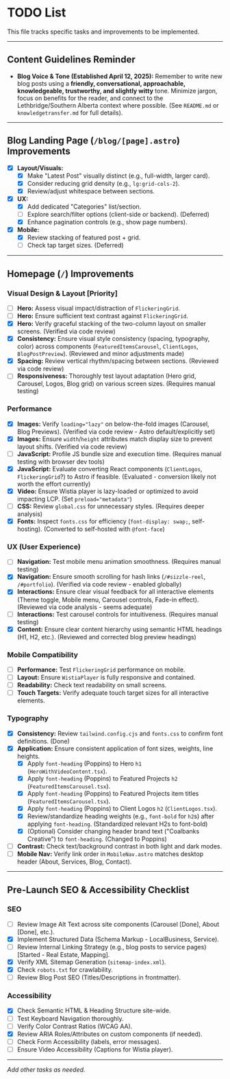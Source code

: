# TODO List

This file tracks specific tasks and improvements to be implemented.

---

## Content Guidelines Reminder

-   **Blog Voice & Tone (Established April 12, 2025):** Remember to write new blog posts using a **friendly, conversational, approachable, knowledgeable, trustworthy, and slightly witty** tone. Minimize jargon, focus on benefits for the reader, and connect to the Lethbridge/Southern Alberta context where possible. (See `README.md` or `knowledgetransfer.md` for full details).

---

## Blog Landing Page (`/blog/[page].astro`) Improvements

- [x] **Layout/Visuals:**
    - [x] Make "Latest Post" visually distinct (e.g., full-width, larger card).
    - [x] Consider reducing grid density (e.g., `lg:grid-cols-2`).
    - [x] Review/adjust whitespace between sections.
- [x] **UX:**
    - [x] Add dedicated "Categories" list/section.
    - [ ] Explore search/filter options (client-side or backend). (Deferred)
    - [x] Enhance pagination controls (e.g., show page numbers).
- [x] **Mobile:**
    - [x] Review stacking of featured post + grid.
    - [ ] Check tap target sizes. (Deferred)

---

## Homepage (`/`) Improvements

### Visual Design & Layout [Priority]
- [ ] **Hero:** Assess visual impact/distraction of `FlickeringGrid`.
- [ ] **Hero:** Ensure sufficient text contrast against `FlickeringGrid`.
- [x] **Hero:** Verify graceful stacking of the two-column layout on smaller screens. (Verified via code review)
- [x] **Consistency:** Ensure visual style consistency (spacing, typography, color) across components (`FeaturedItemsCarousel`, `ClientLogos`, `BlogPostPreview`). (Reviewed and minor adjustments made)
- [x] **Spacing:** Review vertical rhythm/spacing between sections. (Reviewed via code review)
- [ ] **Responsiveness:** Thoroughly test layout adaptation (Hero grid, Carousel, Logos, Blog grid) on various screen sizes. (Requires manual testing)

### Performance
- [x] **Images:** Verify `loading="lazy"` on below-the-fold images (Carousel, Blog Previews). (Verified via code review - Astro default/explicitly set)
- [x] **Images:** Ensure `width`/`height` attributes match display size to prevent layout shifts. (Verified via code review)
- [ ] **JavaScript:** Profile JS bundle size and execution time. (Requires manual testing with browser dev tools)
- [x] **JavaScript:** Evaluate converting React components (`ClientLogos`, `FlickeringGrid`?) to Astro if feasible. (Evaluated - conversion likely not worth the effort currently)
- [x] **Video:** Ensure Wistia player is lazy-loaded or optimized to avoid impacting LCP. (Set `preload="metadata"`)
- [ ] **CSS:** Review `global.css` for unnecessary styles. (Requires deeper analysis)
- [x] **Fonts:** Inspect `fonts.css` for efficiency (`font-display: swap;`, self-hosting). (Converted to self-hosted with `@font-face`)

### UX (User Experience)
- [ ] **Navigation:** Test mobile menu animation smoothness. (Requires manual testing)
- [x] **Navigation:** Ensure smooth scrolling for hash links (`/#sizzle-reel`, `/#portfolio`). (Verified via code review - enabled globally)
- [x] **Interactions:** Ensure clear visual feedback for all interactive elements (Theme toggle, Mobile menu, Carousel controls, Fade-in effect). (Reviewed via code analysis - seems adequate)
- [ ] **Interactions:** Test carousel controls for intuitiveness. (Requires manual testing)
- [x] **Content:** Ensure clear content hierarchy using semantic HTML headings (H1, H2, etc.). (Reviewed and corrected blog preview headings)

### Mobile Compatibility
- [ ] **Performance:** Test `FlickeringGrid` performance on mobile.
- [ ] **Layout:** Ensure `WistiaPlayer` is fully responsive and contained.
- [ ] **Readability:** Check text readability on small screens.
- [ ] **Touch Targets:** Verify adequate touch target sizes for all interactive elements.

### Typography
- [x] **Consistency:** Review `tailwind.config.cjs` and `fonts.css` to confirm font definitions. (Done)
- [x] **Application:** Ensure consistent application of font sizes, weights, line heights.
    - [x] Apply `font-heading` (Poppins) to Hero `h1` (`HeroWithVideoContent.tsx`).
    - [x] Apply `font-heading` (Poppins) to Featured Projects `h2` (`FeaturedItemsCarousel.tsx`).
    - [x] Apply `font-heading` (Poppins) to Featured Projects item titles (`FeaturedItemsCarousel.tsx`).
    - [x] Apply `font-heading` (Poppins) to Client Logos `h2` (`ClientLogos.tsx`).
    - [x] Review/standardize heading weights (e.g., `font-bold` for `h2`s) after applying `font-heading`. (Standardized relevant H2s to font-bold)
    - [x] (Optional) Consider changing header brand text ("Coalbanks Creative") to `font-heading`. (Changed to Poppins)
- [ ] **Contrast:** Check text/background contrast in both light and dark modes.
- [ ] **Mobile Nav:** Verify link order in `MobileNav.astro` matches desktop header (About, Services, Blog, Contact).

---

## Pre-Launch SEO & Accessibility Checklist

### SEO
- [ ] Review Image Alt Text across site components (Carousel [Done], About [Done], etc.).
- [x] Implement Structured Data (Schema Markup - LocalBusiness, Service).
- [ ] Review Internal Linking Strategy (e.g., blog posts to service pages) [Started - Real Estate, Mapping].
- [x] Verify XML Sitemap Generation (`sitemap-index.xml`).
- [x] Check `robots.txt` for crawlability.
- [ ] Review Blog Post SEO (Titles/Descriptions in frontmatter).

### Accessibility
- [x] Check Semantic HTML & Heading Structure site-wide.
- [ ] Test Keyboard Navigation thoroughly.
- [ ] Verify Color Contrast Ratios (WCAG AA).
- [x] Review ARIA Roles/Attributes on custom components (if needed).
- [ ] Check Form Accessibility (labels, error messages).
- [ ] Ensure Video Accessibility (Captions for Wistia player).

---
*Add other tasks as needed.*
